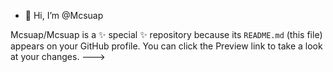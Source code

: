 - 👋 Hi, I’m @Mcsuap

Mcsuap/Mcsuap is a ✨ special ✨ repository because its `README.md` (this file) appears on your GitHub profile.
You can click the Preview link to take a look at your changes.
--->
